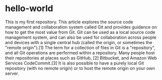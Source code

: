 # hello-world
This is my first repository.
This article explores the source code management and collaboration system called Git and provides guidance on how to get the most value from Git. Git can be used as a local source code management system, and can also be used for collaboration across people and devices with a single central hub (called the origin, or sometimes the "remote origin").[1] The term for a collection of files in Git is a "repository", and all Git operations are performed within a repository. Many people host their repositories at places such as GitHub, [2] Bitbucket, and Amazon Web Services CodeCommit.[3] It is also possible to have a purely local Git repository (with no remote origin) or to host the remote origin on your own server.
